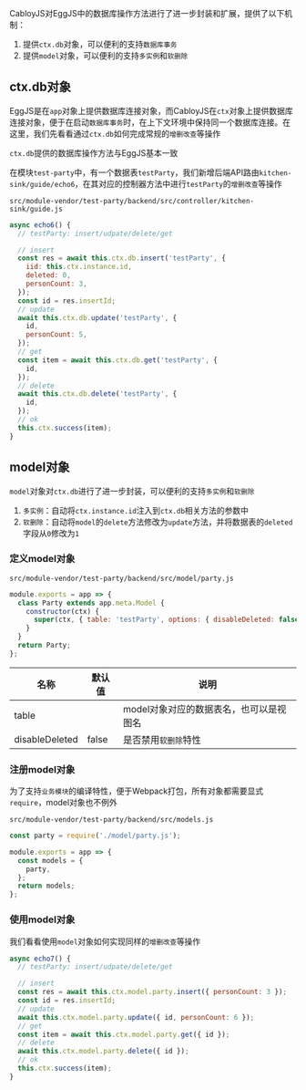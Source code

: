 CabloyJS对EggJS中的数据库操作方法进行了进一步封装和扩展，提供了以下机制：
1. 提供`ctx.db`对象，可以便利的支持`数据库事务`
2. 提供`model`对象，可以便利的支持`多实例`和`软删除`

## ctx.db对象

EggJS是在`app`对象上提供数据库连接对象，而CabloyJS在`ctx`对象上提供数据库连接对象，便于在启动`数据库事务`时，在上下文环境中保持同一个数据库连接。在这里，我们先看看通过`ctx.db`如何完成常规的`增删改查`等操作

`ctx.db`提供的数据库操作方法与EggJS基本一致

在模块`test-party`中，有一个数据表`testParty`，我们新增后端API路由`kitchen-sink/guide/echo6`，在其对应的控制器方法中进行`testParty`的`增删改查`等操作

`src/module-vendor/test-party/backend/src/controller/kitchen-sink/guide.js`

``` javascript
async echo6() {
  // testParty: insert/udpate/delete/get

  // insert
  const res = await this.ctx.db.insert('testParty', {
    iid: this.ctx.instance.id,
    deleted: 0,
    personCount: 3,
  });
  const id = res.insertId;
  // update
  await this.ctx.db.update('testParty', {
    id,
    personCount: 5,
  });
  // get
  const item = await this.ctx.db.get('testParty', {
    id,
  });
  // delete
  await this.ctx.db.delete('testParty', {
    id,
  });
  // ok
  this.ctx.success(item);
}
```

## model对象

`model`对象对`ctx.db`进行了进一步封装，可以便利的支持`多实例`和`软删除`

1. `多实例`：自动将`ctx.instance.id`注入到`ctx.db`相关方法的参数中
2. `软删除`：自动将`model`的`delete`方法修改为`update`方法，并将数据表的`deleted`字段从`0`修改为`1` 

### 定义model对象

`src/module-vendor/test-party/backend/src/model/party.js`

``` javascript
module.exports = app => {
  class Party extends app.meta.Model {
    constructor(ctx) {
      super(ctx, { table: 'testParty', options: { disableDeleted: false } });
    }
  }
  return Party;
};
```

|名称|默认值|说明|
|--|--|--|
|table||model对象对应的数据表名，也可以是视图名|
|disableDeleted|false|是否禁用`软删除`特性|

### 注册model对象

为了支持`业务模块`的编译特性，便于Webpack打包，所有对象都需要显式`require`，model对象也不例外

`src/module-vendor/test-party/backend/src/models.js`

``` javascript
const party = require('./model/party.js');

module.exports = app => {
  const models = {
    party,
  };
  return models;
};
```

### 使用model对象

我们看看使用`model`对象如何实现同样的`增删改查`等操作

``` javascript
async echo7() {
  // testParty: insert/udpate/delete/get

  // insert
  const res = await this.ctx.model.party.insert({ personCount: 3 });
  const id = res.insertId;
  // update
  await this.ctx.model.party.update({ id, personCount: 6 });
  // get
  const item = await this.ctx.model.party.get({ id });
  // delete
  await this.ctx.model.party.delete({ id });
  // ok
  this.ctx.success(item);
}
```
